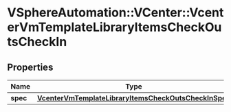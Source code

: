 # VSphereAutomation::VCenter::VcenterVmTemplateLibraryItemsCheckOutsCheckIn

## Properties
Name | Type | Description | Notes
------------ | ------------- | ------------- | -------------
**spec** | [**VcenterVmTemplateLibraryItemsCheckOutsCheckInSpec**](VcenterVmTemplateLibraryItemsCheckOutsCheckInSpec.md) |  | [optional] 


